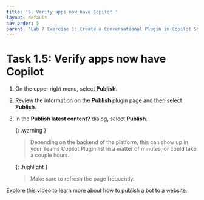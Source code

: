 ```yaml
---
title: '5. Verify apps now have Copilot '
layout: default
nav_order: 5
parent: 'Lab 7 Exercise 1: Create a Conversational Plugin in Copilot Studio'
---
```


# Task 1.5: Verify apps now have Copilot 


1. On the upper right menu, select **Publish**. 

1. Review the information on the **Publish** plugin page and then select **Publish**. 

1. In the **Publish latest content?** dialog, select **Publish**. 

    {: .warning }
    > Depending on the backend of the platform, this can show up in your Teams Copilot Plugin list in a matter of minutes, or could take a couple hours. 

    {: .highlight }
    > Make sure to refresh the page frequently. 
	
Explore [this video](https://www.microsoft.com/en-us/videoplayer/embed/RE4mGa9?postJsllMsg=true) to learn more about how to publish a bot to a website.